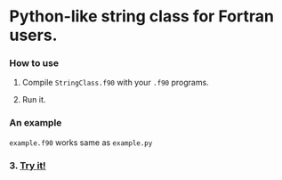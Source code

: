 # Python-like string class for Fortran users.

### How to use

1. Compile ```StringClass.f90``` with your ```.f90``` programs.


2. Run it.


### An example

```example.f90``` works same as ```example.py```


### 3. [Try it!](https://colab.research.google.com/drive/1qRKKAODjnzeDYqILM_Utdc809SxiCQcK?usp=sharing)
